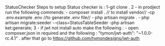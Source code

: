 StatusChecker
Steps to setup Status checker is : 1-git clone . 2 - in prodject run the following commends: - composer install . // to install vendor// -cp .env.example .env //to generate .env file// - php artisan migrate . - php artisan migrate:seeder --class=StatusTableSeeder -php artisan ket:generate; 3 - if jwt not install auto make the following : - open composer.json in required and the following : "tymon/jwt-auth": "~1.0.0-rc.4.1" . after that go to https://github.com/tymondesigns/jwt-auth
